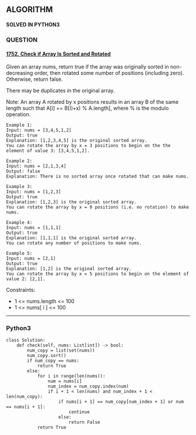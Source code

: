 ## ALGORITHM

#### SOLVED IN PYTHON3
### QUESTION

#### [1752. Check if Array Is Sorted and Rotated](https://leetcode.com/problems/check-if-array-is-sorted-and-rotated/)

Given an array nums, return true if the array was originally sorted in non-decreasing order, then rotated some number of positions (including zero). Otherwise, return false.

There may be duplicates in the original array.

Note: An array A rotated by x positions results in an array B of the same length such that A[i] == B[(i+x) % A.length], where % is the modulo operation.



```
Example 1:
Input: nums = [3,4,5,1,2]
Output: true
Explanation: [1,2,3,4,5] is the original sorted array.
You can rotate the array by x = 3 positions to begin on the the element of value 3: [3,4,5,1,2].

Example 2:
Input: nums = [2,1,3,4]
Output: false
Explanation: There is no sorted array once rotated that can make nums.

Example 3:
Input: nums = [1,2,3]
Output: true
Explanation: [1,2,3] is the original sorted array.
You can rotate the array by x = 0 positions (i.e. no rotation) to make nums.

Example 4:
Input: nums = [1,1,1]
Output: true
Explanation: [1,1,1] is the original sorted array.
You can rotate any number of positions to make nums.

Example 5:
Input: nums = [2,1]
Output: true
Explanation: [1,2] is the original sorted array.
You can rotate the array by x = 5 positions to begin on the element of value 2: [2,1].
```

Constraints:

* 1 <= nums.length <= 100
* 1 <= nums[ i ] <= 100

-----

### Python3

```py3
class Solution:
    def check(self, nums: List[int]) -> bool:
        num_copy = list(set(nums))
        num_copy.sort()
        if num_copy == nums:
            return True
        else:
            for i in range(len(nums)):
                num = nums[i]
                num_index = num_copy.index(num)
                if i + 1 < len(nums) and num_index + 1 < len(num_copy):
                    if nums[i + 1] == num_copy[num_index + 1] or num == nums[i + 1]:
                        continue
                    else:
                        return False
            return True
```
